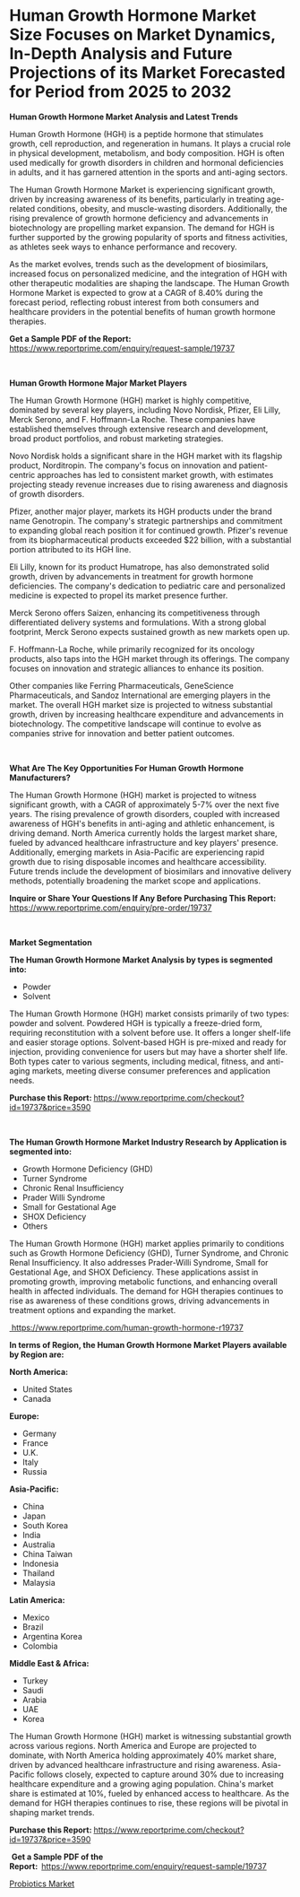 <p><h1>Human Growth Hormone Market Size Focuses on Market Dynamics, In-Depth Analysis and Future Projections of its Market Forecasted for Period from 2025 to 2032</h1></p><p><strong>Human Growth Hormone Market Analysis and Latest Trends</strong></p>
<p><p>Human Growth Hormone (HGH) is a peptide hormone that stimulates growth, cell reproduction, and regeneration in humans. It plays a crucial role in physical development, metabolism, and body composition. HGH is often used medically for growth disorders in children and hormonal deficiencies in adults, and it has garnered attention in the sports and anti-aging sectors.</p><p>The Human Growth Hormone Market is experiencing significant growth, driven by increasing awareness of its benefits, particularly in treating age-related conditions, obesity, and muscle-wasting disorders. Additionally, the rising prevalence of growth hormone deficiency and advancements in biotechnology are propelling market expansion. The demand for HGH is further supported by the growing popularity of sports and fitness activities, as athletes seek ways to enhance performance and recovery.</p><p>As the market evolves, trends such as the development of biosimilars, increased focus on personalized medicine, and the integration of HGH with other therapeutic modalities are shaping the landscape. The Human Growth Hormone Market is expected to grow at a CAGR of 8.40% during the forecast period, reflecting robust interest from both consumers and healthcare providers in the potential benefits of human growth hormone therapies.</p></p>
<p><strong>Get a Sample PDF of the Report:&nbsp;</strong> <a href="https://www.reportprime.com/enquiry/request-sample/19737?utm_campaign=3196&utm_medium=2&utm_source=Github&utm_content=ia&utm_term=20032025&utm_id=human-growth-hormone">https://www.reportprime.com/enquiry/request-sample/19737</a></p>
<p>&nbsp;</p>
<p><strong>Human Growth Hormone Major Market Players</strong></p>
<p><p>The Human Growth Hormone (HGH) market is highly competitive, dominated by several key players, including Novo Nordisk, Pfizer, Eli Lilly, Merck Serono, and F. Hoffmann-La Roche. These companies have established themselves through extensive research and development, broad product portfolios, and robust marketing strategies.</p><p>Novo Nordisk holds a significant share in the HGH market with its flagship product, Norditropin. The company's focus on innovation and patient-centric approaches has led to consistent market growth, with estimates projecting steady revenue increases due to rising awareness and diagnosis of growth disorders.</p><p>Pfizer, another major player, markets its HGH products under the brand name Genotropin. The company's strategic partnerships and commitment to expanding global reach position it for continued growth. Pfizer's revenue from its biopharmaceutical products exceeded $22 billion, with a substantial portion attributed to its HGH line.</p><p>Eli Lilly, known for its product Humatrope, has also demonstrated solid growth, driven by advancements in treatment for growth hormone deficiencies. The company's dedication to pediatric care and personalized medicine is expected to propel its market presence further.</p><p>Merck Serono offers Saizen, enhancing its competitiveness through differentiated delivery systems and formulations. With a strong global footprint, Merck Serono expects sustained growth as new markets open up.</p><p>F. Hoffmann-La Roche, while primarily recognized for its oncology products, also taps into the HGH market through its offerings. The company focuses on innovation and strategic alliances to enhance its position.</p><p>Other companies like Ferring Pharmaceuticals, GeneScience Pharmaceuticals, and Sandoz International are emerging players in the market. The overall HGH market size is projected to witness substantial growth, driven by increasing healthcare expenditure and advancements in biotechnology. The competitive landscape will continue to evolve as companies strive for innovation and better patient outcomes.</p></p>
<p>&nbsp;</p>
<p><strong>What Are The Key Opportunities For Human Growth Hormone Manufacturers?</strong></p>
<p><p>The Human Growth Hormone (HGH) market is projected to witness significant growth, with a CAGR of approximately 5-7% over the next five years. The rising prevalence of growth disorders, coupled with increased awareness of HGH's benefits in anti-aging and athletic enhancement, is driving demand. North America currently holds the largest market share, fueled by advanced healthcare infrastructure and key players' presence. Additionally, emerging markets in Asia-Pacific are experiencing rapid growth due to rising disposable incomes and healthcare accessibility. Future trends include the development of biosimilars and innovative delivery methods, potentially broadening the market scope and applications.</p></p>
<p><strong>Inquire or Share Your Questions If Any Before Purchasing This Report:</strong> <a href="https://www.reportprime.com/enquiry/pre-order/19737?utm_campaign=3196&utm_medium=2&utm_source=Github&utm_content=ia&utm_term=20032025&utm_id=human-growth-hormone">https://www.reportprime.com/enquiry/pre-order/19737</a></p>
<p>&nbsp;</p>
<p><strong>Market Segmentation</strong></p>
<p><strong>The Human Growth Hormone Market Analysis by types is segmented into:</strong></p>
<p><ul><li>Powder</li><li>Solvent</li></ul></p>
<p><p>The Human Growth Hormone (HGH) market consists primarily of two types: powder and solvent. Powdered HGH is typically a freeze-dried form, requiring reconstitution with a solvent before use. It offers a longer shelf-life and easier storage options. Solvent-based HGH is pre-mixed and ready for injection, providing convenience for users but may have a shorter shelf life. Both types cater to various segments, including medical, fitness, and anti-aging markets, meeting diverse consumer preferences and application needs.</p></p>
<p><strong>Purchase this Report:&nbsp;</strong><a href="https://www.reportprime.com/checkout?id=19737&price=3590&utm_campaign=3196&utm_medium=2&utm_source=Github&utm_content=ia&utm_term=20032025&utm_id=human-growth-hormone">https://www.reportprime.com/checkout?id=19737&price=3590</a></p>
<p>&nbsp;</p>
<p><strong>The Human Growth Hormone Market Industry Research by Application is segmented into:</strong></p>
<p><ul><li>Growth Hormone Deficiency (GHD)</li><li>Turner Syndrome</li><li>Chronic Renal Insufficiency</li><li>Prader Willi Syndrome</li><li>Small for Gestational Age</li><li>SHOX Deficiency</li><li>Others</li></ul></p>
<p><p>The Human Growth Hormone (HGH) market applies primarily to conditions such as Growth Hormone Deficiency (GHD), Turner Syndrome, and Chronic Renal Insufficiency. It also addresses Prader-Willi Syndrome, Small for Gestational Age, and SHOX Deficiency. These applications assist in promoting growth, improving metabolic functions, and enhancing overall health in affected individuals. The demand for HGH therapies continues to rise as awareness of these conditions grows, driving advancements in treatment options and expanding the market.</p></p>
<p><a href="https://www.reportprime.com/human-growth-hormone-r19737?utm_campaign=3196&utm_medium=2&utm_source=Github&utm_content=ia&utm_term=20032025&utm_id=human-growth-hormone">&nbsp;https://www.reportprime.com/human-growth-hormone-r19737</a></p>
<p><strong>In terms of Region, the Human Growth Hormone Market Players available by Region are:</strong></p>
<p>
    <p> <strong> North America: </strong>
        <ul>
            <li>United States</li>
            <li>Canada</li>
        </ul>
        </p> 
    <p> <strong> Europe: </strong>
        <ul>
            <li>Germany</li>
            <li>France</li>
            <li>U.K.</li>
            <li>Italy</li>
            <li>Russia</li>
        </ul>
        </p> 
    <p> <strong> Asia-Pacific: </strong>
        <ul>
            <li>China</li>
            <li>Japan</li>
            <li>South Korea</li>
            <li>India</li>
            <li>Australia</li>
            <li>China Taiwan</li>
            <li>Indonesia</li>
            <li>Thailand</li>
            <li>Malaysia</li>
        </ul>
        </p> 
    <p> <strong> Latin America: </strong>
        <ul>
            <li>Mexico</li>
            <li>Brazil</li>
            <li>Argentina Korea</li>
            <li>Colombia</li>
        </ul>
        </p> 
    <p> <strong> Middle East & Africa: </strong>
        <ul>
            <li>Turkey</li>
            <li>Saudi</li>
            <li>Arabia</li>
            <li>UAE</li>
            <li>Korea</li>
        </ul>
    </p>
    </p>
<p><p>The Human Growth Hormone (HGH) market is witnessing substantial growth across various regions. North America and Europe are projected to dominate, with North America holding approximately 40% market share, driven by advanced healthcare infrastructure and rising awareness. Asia-Pacific follows closely, expected to capture around 30% due to increasing healthcare expenditure and a growing aging population. China's market share is estimated at 10%, fueled by enhanced access to healthcare. As the demand for HGH therapies continues to rise, these regions will be pivotal in shaping market trends.</p></p>
<p><strong>Purchase this Report: </strong><a href="https://www.reportprime.com/checkout?id=19737&price=3590&utm_campaign=3196&utm_medium=2&utm_source=Github&utm_content=ia&utm_term=20032025&utm_id=human-growth-hormone">https://www.reportprime.com/checkout?id=19737&price=3590</a></p>
<p>&nbsp;<strong>Get a Sample PDF of the Report:&nbsp;&nbsp;</strong><a href="https://www.reportprime.com/enquiry/request-sample/19737?utm_campaign=3196&utm_medium=2&utm_source=Github&utm_content=ia&utm_term=20032025&utm_id=human-growth-hormone">https://www.reportprime.com/enquiry/request-sample/19737</a></p>
<p><strong></strong></p>
<p><p><a href="https://github.com/erkidrhoy/Market-Research-Report-List-1/blob/main/probiotics-market.md?utm_campaign=3196&utm_medium=2&utm_source=Github&utm_content=ia&utm_term=20032025&utm_id=human-growth-hormone">Probiotics Market</a></p></p>